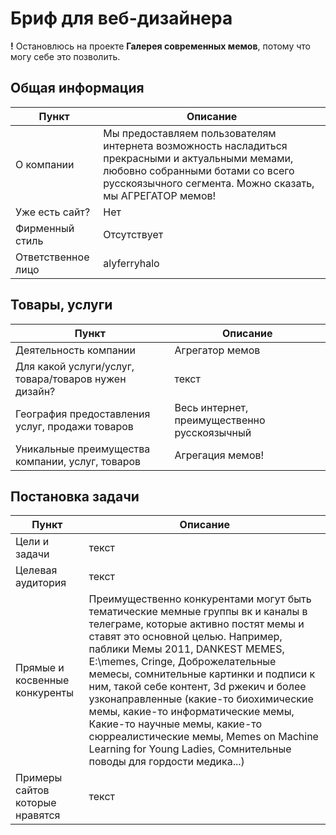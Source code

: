 # Бриф для веб-дизайнера
**!** Остановлюсь на проекте **Галерея современных мемов**, потому что могу себе это позволить.
## Общая информация
| Пункт | Описание |
|----------------|---------|
| О компании | Мы предоставляем пользователям интернета возможность насладиться прекрасными и актуальными мемами, любовно собранными ботами со всего русскоязычного сегмента. Можно сказать, мы АГРЕГАТОР мемов! | 
| Уже есть сайт? | Нет | 
| Фирменный стиль | Отсутствует |
| Ответственное лицо | alyferryhalo |

## Товары, услуги
| Пункт | Описание |
|----------------|---------|
| Деятельность компании | Агрегатор мемов |
| Для какой услуги/услуг, товара/товаров нужен дизайн? | текст |
| География предоставления услуг, продажи товаров | Весь интернет, преимущественно русскоязычный |
| Уникальные преимущества компании, услуг, товаров | Агрегация мемов! |

## Постановка задачи
| Пункт | Описание |
|----------------|---------|
| Цели и задачи | текст |
| Целевая аудитория | текст |
| Прямые и косвенные конкуренты | Преимущественно конкурентами могут быть тематические мемные группы вк и каналы в телеграме, которые активно постят мемы и ставят это основной целью. Например, паблики Мемы 2011, DANKEST MEMES, E:\memes, Cringe, Доброжелательные мемесы, сомнительные картинки и подписи к ним, такой себе контент, 3d ржекич и более узконаправленные (какие-то биохимические мемы, какие-то информатические мемы, Какие-то научные мемы, какие-то сюрреалистические мемы, Memes on Machine Learning for Young Ladies, Сомнительные поводы для гордости медика...) |
| Примеры сайтов которые нравятся | текст |
